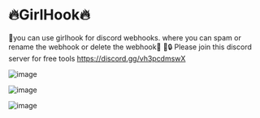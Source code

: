 # 🔥GirlHook🔥
🤑you can use girlhook for discord webhooks. where you can spam or rename the webhook or delete the webhook🧸
🔑🔒
Please join this discord server for free tools https://discord.gg/vh3pcdmswX

![image](https://user-images.githubusercontent.com/126965713/233787701-39dd1911-f8df-4332-a963-8ba6dd2a35ef.png)

![image](https://user-images.githubusercontent.com/126965713/233787706-86e12518-aed4-4d3b-b30d-2f46c9cb763e.png)

![image](https://user-images.githubusercontent.com/126965713/233787720-f930dd72-518d-4bea-8e22-2cd9b53150de.png)

